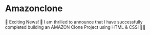 # Amazonclone
📢 Exciting News! 🚀  I am thrilled to announce that I have successfully completed building an AMAZON Clone Project using HTML &amp; CSS! 🛒🌟 
